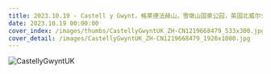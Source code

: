 ```yaml
---
title: 2023.10.19 - Castell y Gwynt，格莱德法赫山，雪墩山国家公园，英国北威尔士 (© Alan Novelli/Alamy Stock Photo)
date: 2023.10.19 00:00:00
cover_index: /images/thumbs/CastellyGwyntUK_ZH-CN1219668479_533x300.jpg
cover_detail: /images/CastellyGwyntUK_ZH-CN1219668479_1920x1080.jpg
---
```


![CastellyGwyntUK](/images/CastellyGwyntUK_ZH-CN1219668479_1920x1080.jpg)

